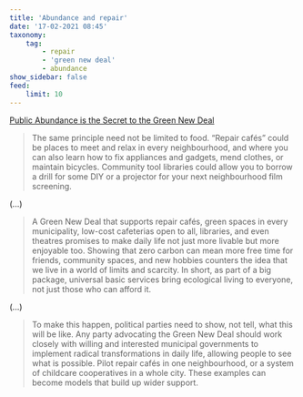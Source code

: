 ```yaml
---
title: 'Abundance and repair'
date: '17-02-2021 08:45'
taxonomy:
    tag:
        - repair
        - 'green new deal'
        - abundance
show_sidebar: false
feed:
    limit: 10
---
```


[Public Abundance is the Secret to the Green New Deal](https://www.greeneuropeanjournal.eu/public-abundance-is-the-secret-to-the-green-new-deal/)

> The same principle need not be limited to food. “Repair cafés” could be places to meet and relax in every neighbourhood, and where you can also learn how to fix appliances and gadgets, mend clothes, or maintain bicycles. Community tool libraries could allow you to borrow a drill for some DIY or a projector for your next neighbourhood film screening.

(...)

> A Green New Deal that supports repair cafés, green spaces in every municipality, low-cost cafeterias open to all, libraries, and even theatres promises to make daily life not just more livable but more enjoyable too. Showing that zero carbon can mean more free time for friends, community spaces, and new hobbies counters the idea that we live in a world of limits and scarcity. In short, as part of a big package, universal basic services bring ecological living to everyone, not just those who can afford it.

(...)

> To make this happen, political parties need to show, not tell, what this will be like. Any party advocating the Green New Deal should work closely with willing and interested municipal governments to implement radical transformations in daily life, allowing people to see what is possible. Pilot repair cafés in one neighbourhood, or a system of childcare cooperatives in a whole city. These examples can become models that build up wider support.
